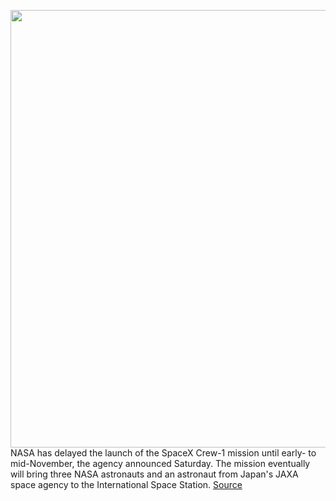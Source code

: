 <img src='https://cdn.vox-cdn.com/thumbor/UpvGgwsBt8UZb8Wh17nQDzZtm9Q=/0x0:3000x2000/1200x800/filters:focal(1260x760:1740x1240)/cdn.vox-cdn.com/uploads/chorus_image/image/67613090/49934682271_fd6a31becc_o.0.jpg' width='700px' /><br/>
NASA has delayed the launch of the SpaceX Crew-1 mission until early- to mid-November, the agency announced Saturday. The mission eventually will bring three NASA astronauts and an astronaut from Japan's JAXA space agency to the International Space Station.
<a href='https://www.theverge.com/2020/10/10/21510861/nasa-spacex-crew-1-mission-delayed-november-iss'> Source <a/>